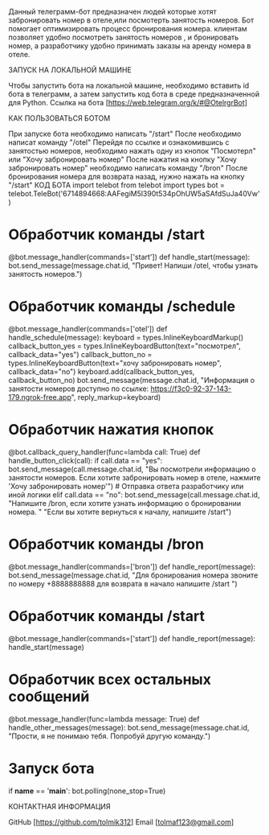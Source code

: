 Данный телеграмм-бот предназначен людей которые хотят забронировать номер в отеле,или посмотерть занятость номеров. Бот помогает оптимизировать процесс бронирования номера. клиентам позволяет удобно посмотреть занятость номеров , и бронировать номер, а разработчику удобно принимать заказы на аренду номера в отеле.

ЗАПУСК НА ЛОКАЛЬНОЙ МАШИНЕ

Чтобы запустить бота на локальной машине, необходимо вставить id бота в телеграмм, а затем запустить код бота в среде предназначенной для Python. Ссылка на бота [https://web.telegram.org/k/#@OtelrgrBot]

КАК ПОЛЬЗОВАТЬСЯ БОТОМ

При запуске бота необходимо написать "/start"
После необходимо написат команду "/otel"
Перейдя по ссылке и ознакомившись с занятостью номеров, необходимо нажать одну из кнопок "Посмотерл" или "Хочу забронировать номер"
После нажатия на кнопку "Хочу забронировать номер" необходимо написать команду "/bron"
После бронирования номера для возврата назад, нужно нажать на кнопку "/start"
КОД БОТА import telebot
from telebot import types
bot = telebot.TeleBot('6714894668:AAFegiM5l390t534pOhUW5aSAfdSuJa40Vw')
# Обработчик команды /start
@bot.message_handler(commands=['start'])
def handle_start(message):
    bot.send_message(message.chat.id, "Привет! Напиши /otel, чтобы узнать занятость номеров.")
# Обработчик команды /schedule
@bot.message_handler(commands=['otel'])
def handle_schedule(message):
    keyboard = types.InlineKeyboardMarkup()
    callback_button_yes = types.InlineKeyboardButton(text="посмотрел", callback_data="yes")
    callback_button_no = types.InlineKeyboardButton(text="хочу забронировать номер", callback_data="no")
    keyboard.add(callback_button_yes, callback_button_no)
    bot.send_message(message.chat.id, "Информация о занятости номеров доступно по ссылке: <https://f3c0-92-37-143-179.ngrok-free.app>", reply_markup=keyboard)
# Обработчик нажатия кнопок
@bot.callback_query_handler(func=lambda call: True)
def handle_button_click(call):
    if call.data == "yes":
        bot.send_message(call.message.chat.id, "Вы посмотрели информацию о занятости номеров. Если хотите забронировать номер в отеле, нажмите 'Хочу забронировать номер'")
        # Отправка ответа разработчику или иной логики
    elif call.data == "no":
        bot.send_message(call.message.chat.id, 
                         "Напишите /bron, если хотите узнать информацию о бронировании номера. "
                         "Если вы хотите вернуться к началу, напишите /start")
# Обработчик команды /bron
@bot.message_handler(commands=['bron'])
def handle_report(message):
    bot.send_message(message.chat.id, "Для бронирования номера звоните по номеру +8888888888 для возврата в начало напишите /start ")
# Обработчик команды /start
@bot.message_handler(commands=['start'])
def handle_report(message):
    handle_start(message)
# Обработчик всех остальных сообщений
@bot.message_handler(func=lambda message: True)
def handle_other_messages(message):
    bot.send_message(message.chat.id, "Прости, я не понимаю тебя. Попробуй другую команду.")
# Запуск бота
if __name__ == '__main__':
    bot.polling(none_stop=True)

КОНТАКТНАЯ ИНФОРМАЦИЯ

GitHub [https://github.com/tolmik312] Email [tolmaf123@gmail.com]
